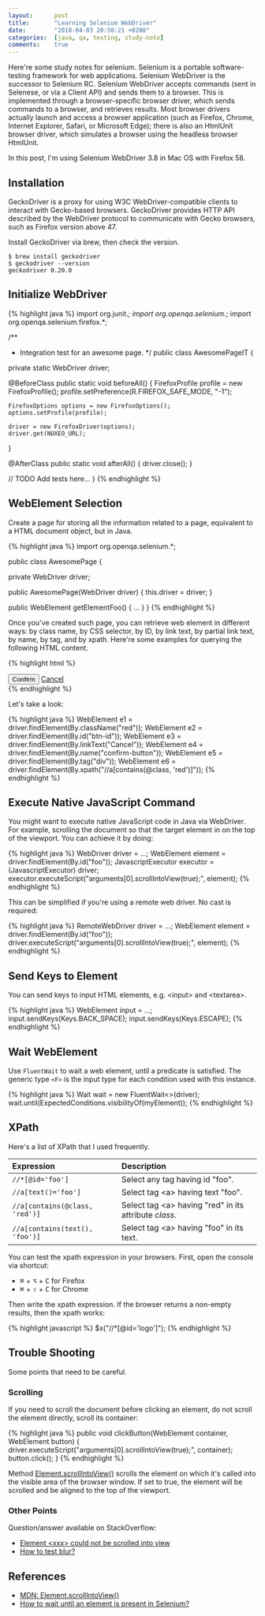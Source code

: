 ```yaml
---
layout:      post
title:       "Learning Selenium WebDriver"
date:        "2018-04-03 20:50:21 +0200"
categories:  [java, qa, testing, study-note]
comments:    true
---
```


Here're some study notes for selenium. Selenium is a portable software-testing
framework for web applications. Selenium WebDriver is the successor to Selenium
RC. Selenium WebDriver accepts commands (sent in Selenese, or via a Client API)
and sends them to a browser. This is implemented through a browser-specific
browser driver, which sends commands to a browser, and retrieves results. Most
browser drivers actually launch and access a browser application (such as
Firefox, Chrome, Internet Explorer, Safari, or Microsoft Edge); there is also an
HtmlUnit browser driver, which simulates a browser using the headless browser
HtmlUnit.

In this post, I'm using Selenium WebDriver 3.8 in Mac OS with Firefox 58.

## Installation

GeckoDriver is a proxy for using W3C WebDriver-compatible clients to interact
with Gecko-based browsers. GeckoDriver provides HTTP API described by the
WebDriver protocol to communicate with Gecko browsers, such as Firefox version
above 47.

Install GeckoDriver via brew, then check the version.

    $ brew install geckodriver
    $ geckodriver --version
    geckodriver 0.20.0

## Initialize WebDriver

{% highlight java %}
import org.junit.*;
import org.openqa.selenium.*;
import org.openqa.selenium.firefox.*;

/**
 * Integration test for an awesome page.
 */
public class AwesomePageIT {

  private static WebDriver driver;

  @BeforeClass
  public static void beforeAll() {
    FirefoxProfile profile = new FirefoxProfile();
    profile.setPreference(R.FIREFOX_SAFE_MODE, "-1");

    FirefoxOptions options = new FirefoxOptions();
    options.setProfile(profile);

    driver = new FirefoxDriver(options);
    driver.get(NUXEO_URL);
  }

  @AfterClass
  public static void afterAll() {
    driver.close();
  }

  // TODO Add tests here...
}
{% endhighlight %}

## WebElement Selection

Create a page for storing all the information related to a page, equivalent to
a HTML document object, but in Java.

{% highlight java %}
import org.openqa.selenium.*;

public class AwesomePage {

  private WebDriver driver;

  public AwesomePage(WebDriver driver) {
    this.driver = driver;
  }

  public WebElement getElementFoo() { ... }
}
{% endhighlight %}

Once you've created such page, you can retrieve web element in different ways:
by class name, by CSS selector, by ID, by link text, by partial link text, by
name, by tag, and by xpath. Here're some examples for querying the following
HTML content.

{% highlight html %}
<div>
  <button id="confirm-btn" name="confirm-button">Confirm</button>
  <a class="red" href="#">Cancel</a>
</div>
{% endhighlight %}

Let's take a look:

{% highlight java %}
WebElement e1 = driver.findElement(By.className("red"));
WebElement e2 = driver.findElement(By.id("btn-id"));
WebElement e3 = driver.findElement(By.linkText("Cancel"));
WebElement e4 = driver.findElement(By.name("confirm-button"));
WebElement e5 = driver.findElement(By.tag("div"));
WebElement e6 = driver.findElement(By.xpath("//a[contains(@class, 'red')]"));
{% endhighlight %}

## Execute Native JavaScript Command

You might want to execute native JavaScript code in Java via WebDriver. For
example, scrolling the document so that the target element in on the top of the
viewport. You can achieve it by doing:

{% highlight java %}
WebDriver driver = ...;
WebElement element = driver.findElement(By.id("foo"));
JavascriptExecutor executor = (JavascriptExecutor) driver;
executor.executeScript("arguments[0].scrollIntoView(true);", element);
{% endhighlight %}

This can be simplified if you're using a remote web driver. No cast is required:

{% highlight java %}
RemoteWebDriver driver = ...;
WebElement element = driver.findElement(By.id("foo"));
driver.executeScript("arguments[0].scrollIntoView(true);", element);
{% endhighlight %}

## Send Keys to Element

You can send keys to input HTML elements, e.g. \<input\> and \<textarea\>.

{% highlight java %}
WebElement input = ...;
input.sendKeys(Keys.BACK_SPACE);
input.sendKeys(Keys.ESCAPE);
{% endhighlight %}

## Wait WebElement

Use `FluentWait` to wait a web element, until a predicate is satisfied. The
generic type `<F>` is the input type for each condition used with this instance.

{% highlight java %}
Wait<WebDriver> wait = new FluentWait<>(driver);
wait.until(ExpectedConditions.visibilityOf(myElement));
{% endhighlight %}

## XPath

Here's a list of XPath that I used frequently.

Expression | Description
:--- | :---
`//*[@id='foo']` | Select any tag having id "foo".
`//a[text()='foo']` | Select tag \<a\> having text "foo".
`//a[contains(@class, 'red')]` | Select tag \<a\> having "red" in its attribute _class_.
`//a[contains(text(), 'foo')]` | Select tag \<a\> having "foo" in its text.

You can test the xpath expression in your browsers. First, open the console via
shortcut:

- <kbd>⌘</kbd> + <kbd>⌥</kbd> + <kbd>C</kbd> for Firefox
- <kbd>⌘</kbd> + <kbd>⇧</kbd> + <kbd>C</kbd> for Chrome

Then write the xpath expression. If the browser returns a non-empty results,
then the xpath works:

{% highlight javascript %}
$x("//*[@id='logo']");
{% endhighlight %}

## Trouble Shooting

Some points that need to be careful.

### Scrolling

If you need to scroll the document before clicking an element, do not scroll the
element directly, scroll its container:

{% highlight java %}
public void clickButton(WebElement container, WebElement button) {
  driver.executeScript("arguments[0].scrollIntoView(true);", container);
  button.click();
}
{% endhighlight %}

Method [Element.scrollIntoView()][element-scrollIntoView] scrolls the element
on which it's called into the visible area of the browser window. If set to
true, the element will be scrolled and be aligned to the top of the viewport.

### Other Points

Question/answer available on StackOverflow:

- [Element \<xxx\> could not be scrolled into view](https://stackoverflow.com/questions/22588096/selenium-web-driver-cannot-be-scrolled-into-view)
- [How to test blur?](https://stackoverflow.com/questions/12337046/selenium-driver-how-to-test-blur)

## References

- [MDN: Element.scrollIntoView()][element-scrollIntoView]
- [How to wait until an element is present in Selenium?](https://stackoverflow.com/questions/20903231/how-to-wait-until-an-element-is-present-in-selenium)

[element-scrollIntoView]: https://developer.mozilla.org/en-US/docs/Web/API/Element/scrollIntoView
